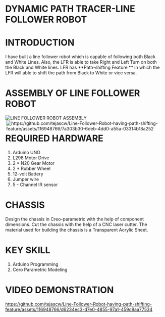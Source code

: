 # DYNAMIC PATH TRACER-LINE FOLLOWER ROBOT
# INTRODUCTION
I have built a line follower robot which is capable of following both Black and White Lines. Also, the LFR is able to take Right and Left Turn on both the Black and White lines. 
LFR has **Path-shifting Feature ** in which the LFR will able to shift the path from Black to White or vice versa. 

# ASSEMBLY OF LINE FOLLOWER ROBOT
 ![LINE FOLLOWER ROBOT ASSEMBLY](https://github.com/tejascw/Line-Follower-Robot-having-path-shifting-feature/assets/116948766/7a303b30-6deb-4dd0-a55a-03314b18a252)
<img align="right" alt="https://github.com/tejascw/Line-Follower-Robot-having-path-shifting-feature/assets/116948766/7a303b30-6deb-4dd0-a55a-03314b18a252">


# REQUIRED HARDWARE 
1. Arduino UNO
2. L298 Motor Drive
3. 2 * N20 Gear Motor
4. 2 * Rubber Wheel
5. 12-volt Battery
6. Jumper wire
7. 5 - Channel IR sensor

# CHASSIS
Design the chassis in Creo-parametric with the help of component dimensions. Cut the chassis with the help of a CNC laser cutter. The material used for building the chassis is a Transparent Acrylic Sheet.

# KEY SKILL
1. Arduino Programming
2. Cero Parametric Modeling

# VIDEO DEMONSTRATION


https://github.com/tejascw/Line-Follower-Robot-having-path-shifting-feature/assets/116948766/d6234ec3-d7e0-4855-97a1-459c8aa77534




